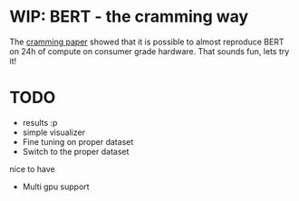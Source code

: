 # WIP: BERT - the cramming way

The [cramming paper](https://arxiv.org/abs/2212.14034) showed that it is possible to almost reproduce BERT on 24h of compute on consumer grade hardware. That sounds fun, lets try it!

# TODO
 * results :p
 * simple visualizer
 * Fine tuning on proper dataset
 * Switch to the proper dataset

nice to have
* Multi gpu support
